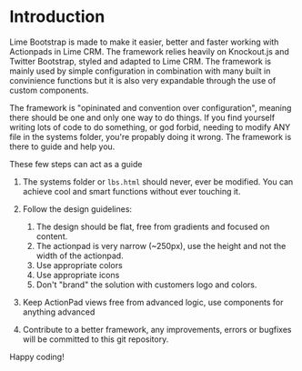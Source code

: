 Introduction
==============
Lime Bootstrap is made to make it easier, better and faster working with Actionpads in Lime CRM. The framework relies heavily on Knockout.js and Twitter Bootstrap, styled and adapted to Lime CRM. The framework is mainly used by simple configuration in combination with  many built in convinience functions but it is also very expandable through the use of custom components.

The framework is "opininated and convention over configuration", meaning there should be one and only one way to do things. If you find yourself writing lots of code to do something, or god forbid, needing to modify ANY file in the systems folder, you're propably doing it wrong. The framework is there to guide and help you.

These few steps can  act as a guide

1. The systems folder or `lbs.html` should never, ever be modified. You can achieve cool and smart functions without ever touching it.

3. Follow the design guidelines:
	1. The design should be flat, free from gradients and focused on content.
	2. The actionpad is very narrow (~250px), use the height and not the width of the actionpad.
	3. Use appropriate colors
	4. Use appropriate icons
	5. Don't "brand" the solution with customers logo and colors.

5. Keep ActionPad views free from advanced logic, use components for anything advanced

6. Contribute to a better framework, any improvements, errors or bugfixes will be committed to this git repository.


Happy coding!